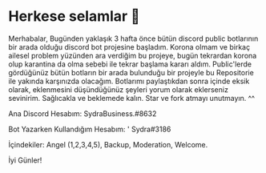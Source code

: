 # Herkese selamlar 👋

Merhabalar, Bugünden yaklaşık 3 hafta önce bütün discord public botlarının bir arada olduğu discord bot projesine başladım. Korona olmam ve birkaç ailesel problem yüzünden ara verdiğim bu projeye, bugün tekrardan korona olup karantina da olma sebebi ile tekrar başlama kararı aldım. Public'lerde gördüğünüz bütün botların bir arada bulunduğu bir projeyle bu Repositorie ile yakında karşınızda olacağım. Botlarımı paylaştıkdan sonra içinde eksik olarak, eklenmesini düşündüğünüz şeyleri yorum olarak eklerseniz sevinirim.
 Sağlıcakla ve beklemede kalın. Star ve fork atmayı unutmayın. ^^

Ana Discord Hesabım: SydraBusiness.#8632 

Bot Yazarken Kullandığım Hesabım: ' Sydra#3186

İçindekiler: Angel (1,2,3,4,5), Backup, Moderation, Welcome.


İyi Günler!
